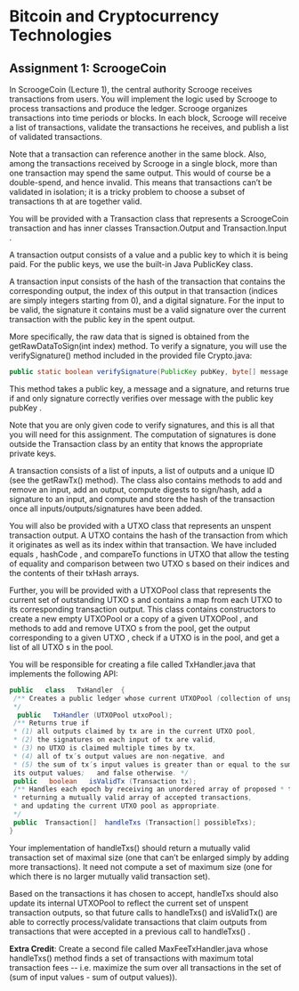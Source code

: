 # Bitcoin and Cryptocurrency Technologies 

## Assignment 1: ScroogeCoin

In ScroogeCoin (Lecture 1), the central authority Scrooge receives transactions from users. You will implement the logic used by Scrooge to process transactions and produce the ledger. Scrooge organizes transactions into time periods or blocks. In each block, Scrooge will receive a list of transactions, validate the transactions he receives, and publish a list of validated transactions.

Note that a transaction can reference another in the same block. Also, among the transactions received by Scrooge in a single block, more than one transaction may spend the same output. This would of course be a double-spend, and hence invalid. This means that transactions can’t be validated in isolation; it is a tricky problem to choose a subset of transactions th  at are  together valid.

You will be provided with a  Transaction  class that represents a ScroogeCoin transaction and has inner classes  Transaction.Output  and  Transaction.Input .

A transaction output consists of a value and a public key to which it is being paid. For the public keys, we use the built-in Java  PublicKey  class.

A transaction input consists of the hash of the transaction that contains the corresponding output, the index of this output in that transaction (indices are simply integers starting from 0), and a digital signature. For the input to be valid, the signature it contains must be a valid signature over the current transaction with the public key in the spent output.

More specifically, the raw data that is signed is obtained from the  getRawDataToSign(int index)  method. To verify a signature, you will use the  verifySignature()  method included in the provided file Crypto.java:

```java
public static boolean verifySignature(PublicKey pubKey, byte[] message, byte[] signature)
```

This method takes a public key, a message and a signature, and returns true if and only  signature correctly verifies over  message  with the public key  pubKey .

Note that you are only given code to verify signatures, and this is all that you will need for this assignment. The computation of signatures is done outside the Transaction class by an entity that knows the appropriate private keys.
 
 A transaction consists of a list of inputs, a list of outputs and a unique ID (see the  getRawTx() method). The class also contains methods to add and remove an input, add an output, compute digests to sign/hash, add a signature to an input, and compute and store the hash of the transaction once all inputs/outputs/signatures have been added.

You will also be provided with a  UTXO  class that represents an unspent transaction output. A  UTXO contains the hash of the transaction from which it originates as well as its index within that transaction. We have included  equals ,  hashCode , and  compareTo  functions in  UTXO  that allow the testing of equality and comparison between two  UTXO s based on their indices and the contents of their txHash arrays.

Further, you will be provided with a  UTXOPool  class that represents the current set of outstanding UTXO s and contains a map from each  UTXO  to its corresponding transaction output. This class contains constructors to create a new empty  UTXOPool  or a copy of a given  UTXOPool , and methods to add and remove  UTXO s from the pool, get the output corresponding to a given  UTXO , check if a UTXO  is in the pool, and get a list of all  UTXO s in the pool.

You will be responsible for creating a file called  TxHandler.java  that implements the following API:

``` Java
public   class   TxHandler  {
 /** Creates a public ledger whose current UTXOPool (collection of unspent * transaction outputs) is utxoPool. This should make a defensive copy of * utxoPool by using the UTXOPool(UTXOPool uPool) constructor.
 */
  public   TxHandler (UTXOPool utxoPool);
 /** Returns true if
 * (1) all outputs claimed by tx are in the current UTXO pool,
 * (2) the signatures on each input of tx are valid,
 * (3) no UTXO is claimed multiple times by tx,
 * (4) all of tx’s output values are non-negative, and
 * (5) the sum of tx’s input values is greater than or equal to the sum of
 its output values;   and false otherwise. */
 public   boolean   isValidTx (Transaction tx);
 /** Handles each epoch by receiving an unordered array of proposed * transactions, checking each transaction for correctness,
 * returning a mutually valid array of accepted transactions,
 * and updating the current UTXO pool as appropriate.
 */
 public  Transaction[]  handleTxs (Transaction[] possibleTxs);  
}
 ```
 
Your implementation of  handleTxs()  should return a mutually valid transaction set of maximal size (one that can’t be enlarged simply by adding more transactions). It need not compute a set of maximum size (one for which there is no larger mutually valid transaction set).

Based on the transactions it has chosen to accept,  handleTxs  should also update its internal UTXOPool  to reflect the current set of unspent transaction outputs, so that future calls to handleTxs()  and  isValidTx()  are able to correctly process/validate transactions that claim outputs from transactions that were accepted in a previous call to  handleTxs() .

**Extra Credit**:  Create a second file called  MaxFeeTxHandler.java  whose  handleTxs()   method finds a set of transactions with maximum total transaction fees -- i.e. maximize the sum over all transactions in the set of (sum of input values - sum of output values)).
